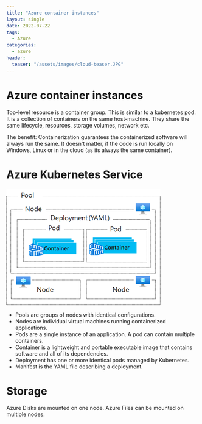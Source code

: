 ```yaml
---
title: "Azure container instances"
layout: single
date: 2022-07-22
tags:
  - Azure
categories:
  - azure
header:
  teaser: "/assets/images/cloud-teaser.JPG"
---
```


#  Azure container instances
Top-level resource is a container group. This is similar to a kubernetes pod.
It is a collection of containers on the same host-machine. They share the same lifecycle, resources, storage volumes, network etc.

The benefit: Containerization guarantees the containerized software will always run the same. 
It doesn't matter, if the code is run locally on Windows, Linux or in the cloud (as its always the same container).

# Azure Kubernetes Service

![AKS](/assets/images/azure/azure-kubernetes.png)
 
* Pools are groups of nodes with identical configurations.
* Nodes are individual virtual machines running containerized applications.
* Pods are a single instance of an application. A pod can contain multiple containers.
* Container is a lightweight and portable executable image that contains software and all of its dependencies.
* Deployment has one or more identical pods managed by Kubernetes.
* Manifest is the YAML file describing a deployment.

# Storage
Azure Disks are mounted on one node.
Azure Files can be mounted on multiple nodes.

